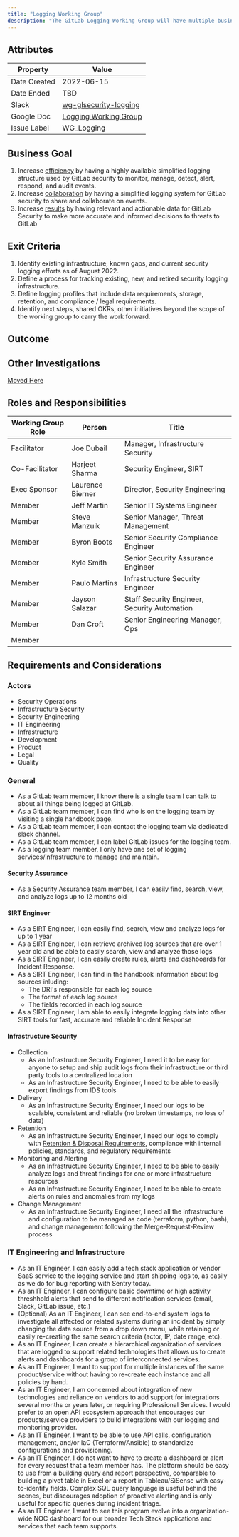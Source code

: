 ```yaml
---
title: "Logging Working Group"
description: "The GitLab Logging Working Group will have multiple business purposes that you can read about on this page. Learn more!"
---
```


## Attributes

| Property     | Value |
|--------------|-------|
| Date Created | 2022-06-15 |
| Date Ended   | TBD |
| Slack        | [wg-glsecurity-logging](https://gitlab.slack.com/archives/C03JXV6KMFA) |
| Google Doc   | [Logging Working Group](https://docs.google.com/document/d/1vOQCWtF75J8zEiU5BV9HXggE72F8cP8KTYbMTj2tatM/edit#heading=h.6upuyp25d0wm) |
| Issue Label  | WG_Logging |

## Business Goal

1. Increase [efficiency](https://about.gitlab.com/handbook/values/#efficiency) by having a highly available simplified logging structure used by GitLab security to monitor, manage, detect, alert, respond, and audit events.
1. Increase [collaboration](https://about.gitlab.com/handbook/values/#collaboration) by having a simplified logging system for GitLab security to share and collaborate on events.
1. Increase [results](https://about.gitlab.com/handbook/values/#results) by having relevant and actionable data for GitLab Security to make more accurate and informed decisions to threats to GitLab

## Exit Criteria

1. Identify existing infrastructure, known gaps, and current security logging efforts as of August 2022.
1. Define a process for tracking existing, new, and retired security logging infrastructure.
1. Define logging profiles that include data requirements, storage, retention, and compliance / legal requirements.
1. Identify next steps, shared OKRs, other initiatives beyond the scope of the working group to carry the work forward.

## Outcome

## Other Investigations

[Moved Here](https://gitlab.com/gitlab-com/gl-security/security-operations/infrastructure-security/projects/security-logging/-/issues/3)

## Roles and Responsibilities

| Working Group Role  | Person           | Title                                  |
|---------------------|------------------|----------------------------------------|
| Facilitator         | Joe Dubail     | Manager, Infrastructure Security         |
| Co-Facilitator     | Harjeet Sharma | Security Engineer, SIRT |
| Exec Sponsor        | Laurence Bierner | Director, Security Engineering           |
| Member              | Jeff Martin      | Senior IT Systems Engineer |
| Member              | Steve Manzuik | Senior Manager, Threat Management |
| Member              |Byron Boots |Senior Security Compliance Engineer  |
| Member              | Kyle Smith | Senior Security Assurance Engineer |
| Member              | Paulo Martins| Infrastructure Security Engineer |
| Member              | Jayson Salazar| Staff Security Engineer, Security Automation |
| Member              | Dan Croft | Senior Engineering Manager, Ops |
| Member              |  |  |


## Requirements and Considerations

### Actors

- Security Operations
- Infrastructure Security
- Security Engineering
- IT Engineering
- Infrastructure
- Development
- Product
- Legal
- Quality

### General

- As a GitLab team member, I know there is a single team I can talk to about all things being logged at GitLab.
- As a GitLab team member, I can find who is on the logging team by visiting a single handbook page.
- As a GitLab team member, I can contact the logging team via dedicated slack channel.
- As a GitLab team member, I can label GitLab issues for the logging team.
- As a logging team member, I only have one set of logging services/infrastructure to manage and maintain.

#### Security Assurance

- As a Security Assurance team member, I can easily find, search, view, and analyze logs up to 12 months old

#### SIRT Engineer

- As a SIRT Engineer, I can easily find, search, view and analyze logs for up to 1 year
- As a SIRT Engineer, I can retrieve archived log sources that are over 1 year old and be able to easily search, view and analyze those logs
- As a SIRT Engineer, I can easily create rules, alerts and dashboards for Incident Response.
- As a SIRT Engineer, I can find in the handbook information about log sources inluding:
    - The DRI's responsible for each log source
    - The format of each log source
    - The fields recorded in each log source
- As a SIRT Engineer, I am able to easily integrate logging data into other SIRT tools for fast, accurate and reliable Incident Response


#### Infrastructure Security

- Collection
  - As an Infrastructure Security Engineer, I need it to be easy for anyone to setup and ship audit logs from their infrastructure or third party tools to a centralized location
  - As an Infrastructure Security Engineer, I need to be able to easily export findings from IDS tools
- Delivery
  - As an Infrastructure Security Engineer, I need our logs to be scalable, consistent and reliable (no broken timestamps, no loss of data)
- Retention
  - As an Infrastructure Security Engineer, I need our logs to comply with [Retention & Disposal Requirements](https://about.gitlab.com/handbook/security/records-retention-deletion.html#retention--disposal-requirements-procedure), compliance with internal policies, standards, and regulatory requirements
- Monitoring and Alerting
  - As an Infrastructure Security Engineer, I need to be able to easily analyze logs and threat findings for one or more infrastructure resources
  - As an Infrastructure Security Engineer, I need to be able to create alerts on rules and anomalies from my logs
- Change Management
  - As an Infrastructure Security Engineer, I need all the infrastructure and configuration to be managed as code (terraform, python, bash), and change management following the Merge-Request-Review process

### IT Engineering and Infrastructure

- As an IT Engineer, I can easily add a tech stack application or vendor SaaS service to the logging service and start shipping logs to, as easily as we do for bug reporting with Sentry today.
- As an IT Engineer, I can configure basic downtime or high activity threshhold alerts that send to different notification services (email, Slack, GitLab issue, etc.)
- (Optional) As an IT Engineer, I can see end-to-end system logs to investigate all affected or related systems during an incident by simply changing the data source from a drop down menu, while retaining or easily re-creating the same search criteria (actor, IP, date range, etc).
- As an IT Engineer, I can create a hierarchical organization of services that are logged to support related technologies that allows us to create alerts and dashboards for a group of interconnected services.
- As an IT Engineer, I want to support for multiple instances of the same product/service without having to re-create each instance and all policies by hand.
- As an IT Engineer, I am concerned about integration of new technologies and reliance on vendors to add support for integrations several months or years later, or requiring Professional Services. I would prefer to an open API ecosystem approach that encourages our products/service providers to build integrations with our logging and monitoring provider.
- As an IT Engineer, I want to be able to use API calls, configuration management, and/or IaC (Terraform/Ansible) to standardize configurations and provisioning.
- As an IT Engineer, I do not want to have to create a dashboard or alert for every request that a team member has. The platform should be easy to use from a building query and report perspective, comparable to building a pivot table in Excel or a report in Tableau/SiSense with easy-to-identify fields. Complex SQL query language is useful behind the scenes, but discourages adoption of proactive alerting and is only useful for specific queries during incident triage.
- As an IT Engineer, I want to see this program evolve into a organization-wide NOC dashboard for our broader Tech Stack applications and services that each team supports.
